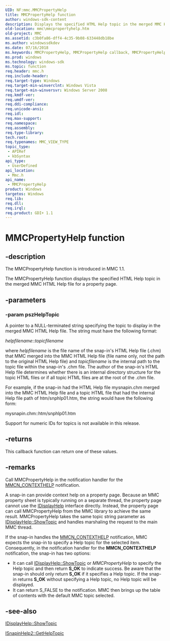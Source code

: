 ```yaml
---
UID: NF:mmc.MMCPropertyHelp
title: MMCPropertyHelp function
author: windows-sdk-content
description: Displays the specified HTML Help topic in the merged MMC HTML Help file for a property page.
old-location: mmc\mmcpropertyhelp.htm
old-project: MMC
ms.assetid: c3b0fa86-dff4-4c35-9b08-633448db18be
ms.author: windowssdkdev
ms.date: 07/16/2018
ms.keywords: MMCPropertyHelp, MMCPropertyHelp callback, MMCPropertyHelp callback function [MMC], _slate_mmcpropertyhelp, mmc.mmcpropertyhelp, mmc/MMCPropertyHelp
ms.prod: windows
ms.technology: windows-sdk
ms.topic: function
req.header: mmc.h
req.include-header: 
req.target-type: Windows
req.target-min-winverclnt: Windows Vista
req.target-min-winversvr: Windows Server 2008
req.kmdf-ver: 
req.umdf-ver: 
req.ddi-compliance: 
req.unicode-ansi: 
req.idl: 
req.max-support: 
req.namespace: 
req.assembly: 
req.type-library: 
tech.root: 
req.typenames: MMC_VIEW_TYPE
topic_type:
 - APIRef
 - kbSyntax
api_type:
 - UserDefined
api_location:
 - Mmc.h
api_name:
 - MMCPropertyHelp
product: Windows
targetos: Windows
req.lib: 
req.dll: 
req.irql: 
req.product: GDI+ 1.1
---
```


# MMCPropertyHelp function


## -description


The MMCPropertyHelp function is introduced in MMC 1.1.

The MMCPropertyHelp function displays the specified HTML Help topic in the merged MMC HTML Help file for a property page.


## -parameters




### -param pszHelpTopic

A pointer to a NULL-terminated string specifying the topic to display in the merged MMC HTML Help file. The string must have the following format:

<i>helpfilename</i>::<i>topicfilename</i>

where <i>helpfilename</i> is the file name of the snap-in's HTML Help file (.chm) that MMC merged into the MMC HTML Help file (file name only, not the path to the original HTML Help file) and <i>topicfilename</i> is the internal path to the topic file within the snap-in's .chm file. The author of the snap-in's HTML Help file determines whether there is an internal directory structure for the topic HTML files or if all topic HTML files are at the root of the .chm file.

For example, if the snap-in had the HTML Help file mysnapin.chm merged into the MMC HTML Help file and a topic HTML file that had the internal Help file path of htm/snphlp01.htm, the string would have the following form:

mysnapin.chm::htm/snphlp01.htm

Support for numeric IDs for topics is not available in this release.


## -returns



This callback function can return one of these values.




## -remarks



Call 
MMCPropertyHelp in the notification handler for the 
<a href="https://msdn.microsoft.com/e12616c0-e5bc-4a0d-8199-467c1647acf6">MMCN_CONTEXTHELP</a> notification.

A snap-in can provide context help on a property page. Because an MMC property sheet is typically running on a separate thread, the property page cannot use the 
<a href="https://msdn.microsoft.com/5f5b9a3b-d520-4e19-8cd7-efbb08bcfba2">IDisplayHelp</a> interface directly. Instead, the property page can call 
MMCPropertyHelp from the MMC library to achieve the same result. 
MMCPropertyHelp takes the same topic string parameter as 
<a href="https://msdn.microsoft.com/184adc09-8b48-4a2e-bbd9-ec6bd9085c32">IDisplayHelp::ShowTopic</a> and handles marshaling the request to the main MMC thread.

If the snap-in handles the <a href="https://msdn.microsoft.com/e12616c0-e5bc-4a0d-8199-467c1647acf6">MMCN_CONTEXTHELP</a> notification, MMC expects the snap-in to specify a Help topic for the selected item. Consequently, in the notification handler for the <b>MMCN_CONTEXTHELP</b> notification, the snap-in has two options:

<ul>
<li>It can call <a href="https://msdn.microsoft.com/184adc09-8b48-4a2e-bbd9-ec6bd9085c32">IDisplayHelp::ShowTopic</a> or 
<i>MMCPropertyHelp</i> to specify the Help topic and then return <b>S_OK</b> to indicate success. Be aware that the snap-in should only return <b>S_OK</b> if it specifies a Help topic. If the snap-in returns <b>S_OK</b> without specifying a Help topic, no Help topic will be displayed.</li>
<li>It can return S_FALSE to the notification. MMC then brings up the table of contents with the default MMC topic selected.</li>
</ul>



## -see-also




<a href="https://msdn.microsoft.com/184adc09-8b48-4a2e-bbd9-ec6bd9085c32">IDisplayHelp::ShowTopic</a>



<a href="https://msdn.microsoft.com/a7157e34-6f38-4589-b85e-8aca2bcd6ee1">ISnapinHelp2::GetHelpTopic</a>
 

 

